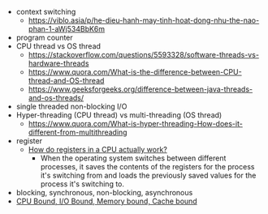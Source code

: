 - context switching
  - https://viblo.asia/p/he-dieu-hanh-may-tinh-hoat-dong-nhu-the-nao-phan-1-aWj534BbK6m
- program counter
- CPU thread vs OS thread
  - https://stackoverflow.com/questions/5593328/software-threads-vs-hardware-threads
  - https://www.quora.com/What-is-the-difference-between-CPU-thread-and-OS-thread
  - https://www.geeksforgeeks.org/difference-between-java-threads-and-os-threads/
- single threaded non-blocking I/O
- Hyper-threading (CPU thread) vs multi-threading (OS thread)
  - https://www.quora.com/What-is-hyper-threading-How-does-it-different-from-multithreading
- register
  - [How do registers in a CPU actually work?](https://www.reddit.com/r/learnprogramming/comments/f2rif5/how_do_registers_in_a_cpu_actually_work/)
    - When the operating system switches between different processes, it saves the contents of the registers for the process it's switching from and loads the previously saved values for the process it's switching to.
- blocking, synchronous, non-blocking, asynchronous  
- [CPU Bound, I/O Bound, Memory bound, Cache bound](https://stackoverflow.com/questions/868568/what-do-the-terms-cpu-bound-and-i-o-bound-mean)